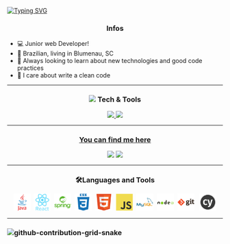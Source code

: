 [![Typing SVG](https://readme-typing-svg.demolab.com/?lines=Hi+I'm+Eike+Hank!;Junior+Web+Developer)](https://git.io/typing-svg)


<h3 align="center">Infos</h3>

- 💻 Junior web Developer!
- 🏡 Brazilian, living in Blumenau, SC
- 🌱 Always looking to learn about new technologies and good code practices
- 👼 I care about write a clean code


---

<h3 align="center"><img src="https://github.com/naruhitokaide/naruhitokaide/blob/main/code.gif" height="20"/> Tech & Tools</h3>

 <div align="center">
  <a href="https://github.com/eikecaina">
  <img height="180em" src="https://github-readme-stats.vercel.app/api?username=eikecaina&show_icons=true&theme=dracula&include_all_commits=true&count_private=true"/>
  <img height="180em" src="https://github-readme-stats.vercel.app/api/top-langs/?username=eikecaina&layout=compact&langs_count=7&theme=dracula"/>
</div>
  
 ---
 
 <h3 align="center">You can find me here</h3>

 <div align="center"><a href="https://www.linkedin.com/in/eike-hank-89a5741a4/"><img src="https://img.shields.io/badge/-LinkedIn-%230077B5?style=for-the-badge&logo=linkedin&logoColor=white" target="_blanck"></a>&nbsp;<a href="mailto:cainaeike@gmail.com"><img src="https://img.shields.io/badge/-Gmail-%23333?style=for-the-badge&logo=gmail&logoColor=c71610" target="_blank"></a>    
 </div>
 


---

 <h3 align="center">🛠️Languages and Tools</h3>

 <div align="center">
  <img src="https://github.com/devicons/devicon/blob/master/icons/java/java-original-wordmark.svg" title="Java" alt="Java" width="40" height="40"/>&nbsp;
  <img src="https://github.com/devicons/devicon/blob/master/icons/react/react-original-wordmark.svg" title="React" alt="React" width="40" height="40"/>&nbsp;
  <img src="https://github.com/devicons/devicon/blob/master/icons/spring/spring-original-wordmark.svg" title="Spring" alt="Spring" width="40" height="40"/>&nbsp;
  <img src="https://github.com/devicons/devicon/blob/master/icons/css3/css3-plain-wordmark.svg"  title="CSS3" alt="CSS" width="40" height="40"/>&nbsp;
  <img src="https://github.com/devicons/devicon/blob/master/icons/html5/html5-original.svg" title="HTML5" alt="HTML" width="40" height="40"/>&nbsp;
  <img src="https://github.com/devicons/devicon/blob/master/icons/javascript/javascript-original.svg" title="JavaScript" alt="JavaScript" width="40" height="40"/>&nbsp;  
   <img src="https://github.com/devicons/devicon/blob/master/icons/mysql/mysql-original-wordmark.svg" title="MySQL"  alt="MySQL" width="40" height="40"/>&nbsp;
  <img src="https://github.com/devicons/devicon/blob/master/icons/nodejs/nodejs-original-wordmark.svg" title="NodeJS" alt="NodeJS" width="40" height="40"/>&nbsp;  
  <img src="https://github.com/devicons/devicon/blob/master/icons/git/git-original-wordmark.svg" title="Git" **alt="Git" width="40" height="40"/>
 &nbsp;
  <img src="https://github.com/JhonathanRibeiro/CypressIcons/blob/main/icons/icon_128x128.png" title="Cypress" **alt="Cypress" width="40" height="40"/>
</div>
 

---   
### ![github-contribution-grid-snake](https://user-images.githubusercontent.com/65792157/204108530-badf8507-72eb-452b-aad8-147bad02a62f.svg)
